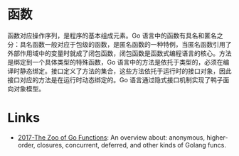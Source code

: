# 函数

函数对应操作序列，是程序的基本组成元素。Go 语言中的函数有具名和匿名之分：具名函数一般对应于包级的函数，是匿名函数的一种特例，当匿名函数引用了外部作用域中的变量时就成了闭包函数，闭包函数是函数式编程语言的核心。方法是绑定到一个具体类型的特殊函数，Go 语言中的方法是依托于类型的，必须在编译时静态绑定。接口定义了方法的集合，这些方法依托于运行时的接口对象，因此接口对应的方法是在运行时动态绑定的。Go 语言通过隐式接口机制实现了鸭子面向对象模型。

# Links

- [2017-The Zoo of Go Functions](https://parg.co/U5u): An overview about: anonymous, higher-order, closures, concurrent, deferred, and other kinds of Golang funcs.
